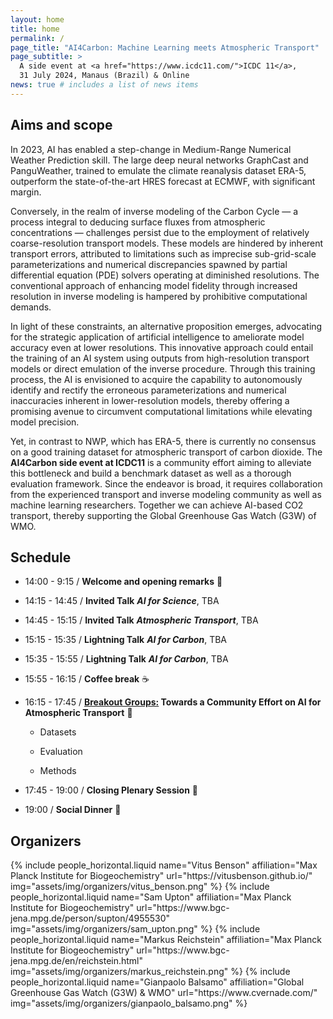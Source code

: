 ```yaml
---
layout: home
title: home
permalink: /
page_title: "AI4Carbon: Machine Learning meets Atmospheric Transport"
page_subtitle: >
  A side event at <a href="https://www.icdc11.com/">ICDC 11</a>,
  31 July 2024, Manaus (Brazil) & Online
news: true # includes a list of news items
---
```


## Aims and scope

In 2023, AI has enabled a step-change in Medium-Range Numerical Weather Prediction skill. The large deep neural networks GraphCast and PanguWeather, trained to emulate the climate reanalysis dataset ERA-5, outperform the state-of-the-art HRES forecast at ECMWF, with significant margin. 

Conversely, in the realm of inverse modeling of the Carbon Cycle — a process integral to deducing surface fluxes from atmospheric concentrations — challenges persist due to the employment of relatively coarse-resolution transport models. These models are hindered by inherent transport errors, attributed to limitations such as imprecise sub-grid-scale parameterizations and numerical discrepancies spawned by partial differential equation (PDE) solvers operating at diminished resolutions. The conventional approach of enhancing model fidelity through increased resolution in inverse modeling is hampered by prohibitive computational demands.

In light of these constraints, an alternative proposition emerges, advocating for the strategic application of artificial intelligence to ameliorate model accuracy even at lower resolutions. This innovative approach could entail the training of an AI system using outputs from high-resolution transport models or direct emulation of the inverse procedure. Through this training process, the AI is envisioned to acquire the capability to autonomously identify and rectify the erroneous parameterizations and numerical inaccuracies inherent in lower-resolution models, thereby offering a promising avenue to circumvent computational limitations while elevating model precision.

Yet, in contrast to NWP, which has ERA-5, there is currently no consensus on a good training dataset for atmospheric transport of carbon dioxide. The **AI4Carbon side event at ICDC11** is a community effort aiming to alleviate this bottleneck and build a benchmark dataset as well as a thorough evaluation framework. Since the endeavor is broad, it requires collaboration from the experienced transport and inverse modeling community as well as machine learning researchers. Together we can achieve AI-based CO2 transport, thereby supporting the Global Greenhouse Gas Watch (G3W) of WMO.

## Schedule

* 14:00 - 9:15 / **Welcome and opening remarks** :raised_hands:

* 14:15 - 14:45 / <strong>Invited Talk</strong> <b><i>AI for Science</i></b>, TBA
* 14:45 - 15:15 / <strong>Invited Talk</strong> <b><i>Atmospheric Transport</i></b>, TBA
* 15:15 - 15:35 / <strong>Lightning Talk</strong> <b><i>AI for Carbon</i></b>, TBA
* 15:35 - 15:55 / <strong>Lightning Talk</strong> <b><i>AI for Carbon</i></b>, TBA

* 15:55 - 16:15 / **Coffee break** :coffee:

* 16:15 - 17:45 / <strong><u>Breakout Groups:</u> Towards a Community Effort on AI for Atmospheric Transport</strong> :mega:

  * Datasets
  
  * Evaluation
  
  * Methods

* 17:45 - 19:00 / **Closing Plenary Session** :wave:

* 19:00 / **Social Dinner** :spaghetti:


## Organizers

<div class="row row-cols-2 projects pt-3 pb-3">
  {% include people_horizontal.liquid name="Vitus Benson" affiliation="Max Planck Institute for Biogeochemistry" url="https://vitusbenson.github.io/" img="assets/img/organizers/vitus_benson.png" %}
  {% include people_horizontal.liquid name="Sam Upton" affiliation="Max Planck Institute for Biogeochemistry" url="https://www.bgc-jena.mpg.de/person/supton/4955530" img="assets/img/organizers/sam_upton.png" %}
  {% include people_horizontal.liquid name="Markus Reichstein" affiliation="Max Planck Institute for Biogeochemistry" url="https://www.bgc-jena.mpg.de/en/reichstein.html" img="assets/img/organizers/markus_reichstein.png" %}
  {% include people_horizontal.liquid name="Gianpaolo Balsamo" affiliation="Global Greenhouse Gas Watch (G3W) & WMO" url="https://www.cvernade.com/" img="assets/img/organizers/gianpaolo_balsamo.png" %}

</div>
